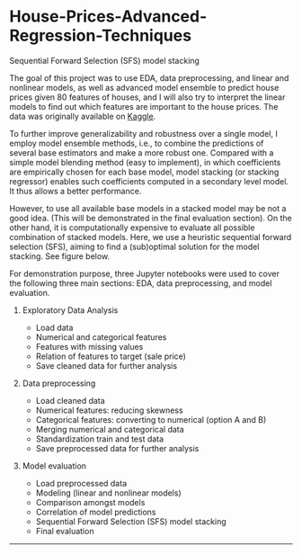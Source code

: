 # House-Prices-Advanced-Regression-Techniques
Sequential Forward Selection (SFS) model stacking

The goal of this project was to use EDA, data preprocessing, and linear and nonlinear models, as well as advanced model ensemble to predict house prices given 80 features of houses, and I will also try to interpret the linear models to find out which features are important to the house prices. The data was originally available on [Kaggle](https://www.kaggle.com/c/house-prices-advanced-regression-techniques).

To further improve generalizability and robustness over a single model, I employ model ensemble methods, i.e., to combine the predictions of several base estimators and make a more robust one. Compared with a simple model blending method (easy to implement), in which coefficients are empirically chosen for each base model, model stacking (or stacking regressor) enables such coefficients computed in a secondary level model. It thus allows a better performance.

However, to use all available base models in a stacked model may be not a good idea. (This will be demonstrated in the final evaluation section). On the other hand, it is computationally expensive to evaluate all possible combination of stacked models. Here, we use a heuristic sequential forward selection (SFS), aiming to find a (sub)optimal solution for the model stacking. See figure below.


For demonstration purpose, three Jupyter notebooks were used to cover the following three main sections: EDA, data preprocessing, and model evaluation.

1. Exploratory Data Analysis
    + Load data
    + Numerical and categorical features
    + Features with missing values
    + Relation of features to target (sale price)
    + Save cleaned data for further analysis


2. Data preprocessing
    + Load cleaned data
    + Numerical features: reducing skewness
    + Categorical features: converting to numerical (option A and B)
    + Merging numerical and categorical data
    + Standardization train and test data
    + Save preprocessed data for further analysis


3. Model evaluation
    + Load preprocessed data
    + Modeling (linear and nonlinear models)
    + Comparison amongst models
    + Correlation of model predictions
    + Sequential Forward Selection (SFS) model stacking
    + Final evaluation
______________________________
